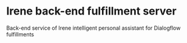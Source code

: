 # Irene back-end fulfillment server
Back-end service of Irene intelligent personal assistant for Dialogflow fulfillments
